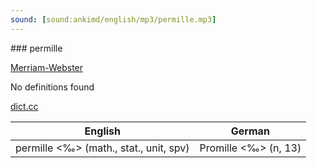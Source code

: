 ```yaml
---
sound: [sound:ankimd/english/mp3/permille.mp3]
---
```


\### permille

[Merriam-Webster](https://www.merriam-webster.com/dictionary/permille)

No definitions found

[dict.cc](https://www.dict.cc/permille)

| English        | German       |
| -------------- | ------------ |
| permille <‰> (math., stat., unit, spv) | Promille <‰> (n, 13) |
